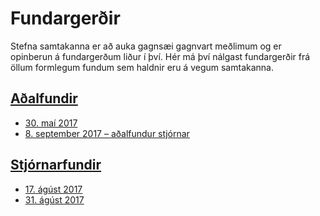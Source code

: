 # Fundargerðir

Stefna samtakanna er að auka gagnsæi gagnvart meðlimum og er opinberun á fundargerðum liður í því. Hér má því nálgast fundargerðir frá öllum formlegum fundum sem haldnir eru á vegum samtakanna.

## [Aðalfundir](/Aðalfundir)

- [30. maí 2017](/Aðalfundir/2017-05-30.md)
- [8. september 2017 – aðalfundur stjórnar](/Aðalfundir/2017-09-08.md)

## [Stjórnarfundir](/Stjórnarfundir)

- [17. ágúst 2017](/Stjórnarfundir/2017-08-17.md)
- [31. ágúst 2017](/Stjórnarfundir/2017-08-31.md)
